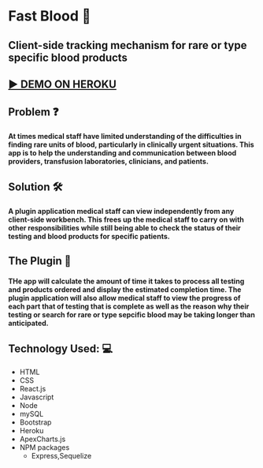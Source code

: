 # Fast Blood  :hospital:

## Client-side tracking mechanism for rare or type specific blood products

## [ :arrow_forward: DEMO ON HEROKU](https://myapp-fastblood.herokuapp.com/index)

## Problem :question:
#### At times medical staff have limited understanding of the difficulties in finding rare units of blood, particularly in clinically urgent situations. This app is to help the understanding and communication between blood providers, transfusion laboratories, clinicians, and patients.

## Solution :hammer_and_wrench: 
#### A plugin application medical staff can view  independently from any client-side workbench. This frees up the medical staff to carry on with other responsibilities while still being able to check the status of their testing and blood products for specific patients. 

## The Plugin :electric_plug:
#### THe app will calculate the amount of time it takes to process all testing and products ordered and display the estimated completion time. The plugin application will also allow  medical staff to view the progress of each part that of testing that is complete as well as the reason why their testing  or search for rare or type sepcific blood may be taking longer than anticipated. 


## Technology Used: :computer:
* HTML
* CSS 
* React.js
* Javascript 
* Node 
* mySQL 
* Bootstrap
* Heroku
* ApexCharts.js
* NPM packages
  * Express,Sequelize
